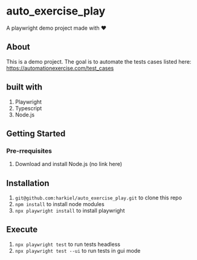 # auto_exercise_play
A  playwright demo project made with ❤️

## About
This is a demo project. The goal is to automate the tests cases listed here: https://automationexercise.com/test_cases

## built with
1. Playwright
1. Typescript
1. Node.js

## Getting Started
### Pre-rrequisites
1. Download and install Node.js (no link here)

## Installation
1. `git@github.com:harkiel/auto_exercise_play.git` to clone this repo
1. `npm install` to install node modules
1. `npx playwright install` to install playwright

## Execute
1. `npx playwright test` to run tests headless
1. `npx playwright test --ui` to run tests in gui mode

 